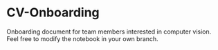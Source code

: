 # CV-Onboarding

Onboarding document for team members interested in computer vision. Feel free to modify the notebook in your own branch.
